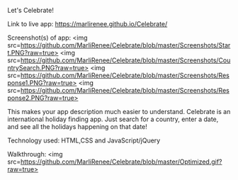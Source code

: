 Let's Celebrate!

Link to  live app:
https://marlirenee.github.io/Celebrate/

Screenshot(s) of app:
<img src=https://github.com/MarliRenee/Celebrate/blob/master/Screenshots/Start.PNG?raw=true>
<img src=https://github.com/MarliRenee/Celebrate/blob/master/Screenshots/CountrySearch.PNG?raw=true>
<img src=https://github.com/MarliRenee/Celebrate/blob/master/Screenshots/Response1.PNG?raw=true> 
<img src=https://github.com/MarliRenee/Celebrate/blob/master/Screenshots/Response2.PNG?raw=true>

This makes your app description much easier to understand.
Celebrate is an international holiday finding app. Just search for a country, enter a date, and see all the holidays happening on that date!

Technology used:
HTML,CSS and JavaScript/jQuery

Walkthrough:
<img src=https://github.com/MarliRenee/Celebrate/blob/master/Optimized.gif?raw=true>
